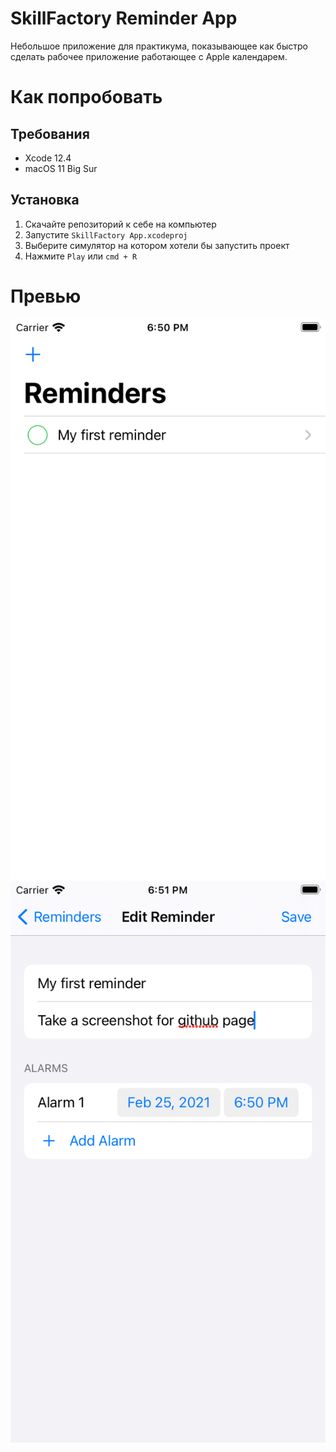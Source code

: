# SkillFactory Reminder App

Небольшое приложение для практикума, показывающее как быстро сделать рабочее приложение работающее с Apple календарем.

# Как попробовать

## Требования

* Xcode 12.4
* macOS 11 Big Sur

## Установка

1) Скачайте репозиторий к себе на компьютер
2) Запустите `SkillFactory App.xcodeproj`
3) Выберите симулятор на котором хотели бы запустить проект
4) Нажмите `Play` или `cmd + R`

# Превью

![Home Screen](https://raw.githubusercontent.com/SpectralDragon/SkillFactory-Reminder-App/main/screens/1.png)
![Edit Reminder](https://raw.githubusercontent.com/SpectralDragon/SkillFactory-Reminder-App/main/screens/2.png)